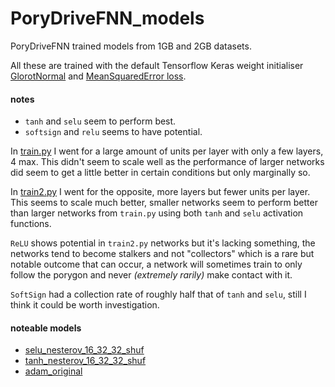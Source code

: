 # PoryDriveFNN_models
PoryDriveFNN trained models from 1GB and 2GB datasets.

All these are trained with the default Tensorflow Keras weight initialiser [GlorotNormal](https://www.tensorflow.org/api_docs/python/tf/keras/initializers/GlorotNormal) and [MeanSquaredError loss](https://keras.io/api/losses/regression_losses/#meansquarederror-class).

#### notes
- `tanh` and `selu` seem to perform best.
- `softsign` and `relu` seems to have potential.

In [train.py](https://github.com/PoryDrive/PoryDriveFNN/blob/main/train.py) I went for a large amount of units per layer with only a few layers, 4 max. This didn't seem to scale well as the performance of larger networks did seem to get a little better in certain conditions but only marginally so.

In [train2.py](https://github.com/PoryDrive/PoryDriveFNN/blob/main/train2.py) I went for the opposite, more layers but fewer units per layer. This seems to scale much better, smaller networks seem to perform better than larger networks from `train.py` using both `tanh` and `selu` activation functions.

`ReLU` shows potential in `train2.py` networks but it's lacking something, the networks tend to become stalkers and not "collectors" which is a rare but notable outcome that can occur, a network will sometimes train to only follow the porygon and never _(extremely rarily)_ make contact with it.

`SoftSign` had a collection rate of roughly half that of `tanh` and `selu`, still I think it could be worth investigation.

#### noteable models
- [selu_nesterov_16_32_32_shuf](SELU2_tested_from_1gb_dataset/HIGH/nesterov_16_32_32_shuf/)
- [tanh_nesterov_16_32_32_shuf](Various_tested_from_1gb_dataset/HIGH/tanh_nesterov_16_32_32_shuf/)
- [adam_original](original/ADAM)
